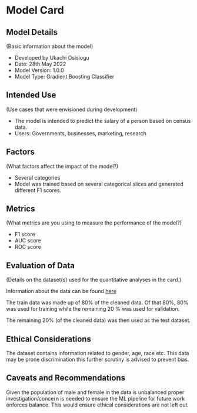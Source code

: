 # Model Card


## Model Details
(Basic information about the model)

* Developed by Ukachi Osisiogu
* Date: 28th May 2022
* Model Version: 1.0.0
* Model Type: Gradient Boosting Classifier

## Intended Use
(Use cases that were envisioned during development)
* The model is intended to predict the salary of a person based on census data.
* Users: Governments, businesses, marketing, research

## Factors
(What factors affect the impact of the model?)
* Several categories
* Model was trained based on several categorical slices and generated different F1 scores.

## Metrics
(What metrics are you using to measure the performance of the model?)

* F1 score
* AUC score
* ROC score

## Evaluation of Data
(Details on the dataset(s) used for the
quantitative analyses in the card.)

Information about the data can be found [here](https://archive.ics.uci.edu/ml/datasets/census+income)

The train data was made up of 80% of the cleaned data. Of that 80%, 80% was used for training 
while the remaining 20 % was used for validation.

The remaining 20% (of the cleaned data)  was then used as the test dataset.

## Ethical Considerations
The dataset contains information related to gender, age, race etc.
This data may be prone discrimination this further scrutiny is advised to prevent bias.

## Caveats and Recommendations
Given the population of male and female in the data is unbalanced
proper investigation/concern is needed to ensure the ML pipeline for future work
enforces balance. This would ensure ethical considerations are not left out.